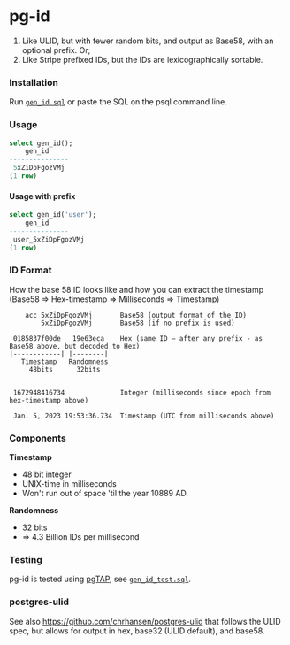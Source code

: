 # pg-id

1. Like ULID, but with fewer random bits, and output as Base58, with an optional prefix. Or;
1. Like Stripe prefixed IDs, but the IDs are lexicographically sortable.

### Installation
Run [`gen_id.sql`](./gen_id.sql) or paste the SQL on the psql command line.

### Usage
```sql
select gen_id();
    gen_id
---------------
 5xZiDpFgozVMj
(1 row)
```

#### Usage with prefix
``` sql
select gen_id('user');
    gen_id
---------------
 user_5xZiDpFgozVMj
(1 row)
```

### ID Format
How the base 58 ID looks like and how you can extract the timestamp (Base58 => Hex-timestamp => Milliseconds => Timestamp)
```
    acc_5xZiDpFgozVMj       Base58 (output format of the ID)
        5xZiDpFgozVMj       Base58 (if no prefix is used)

 0185837f00de   19e63eca    Hex (same ID – after any prefix - as Base58 above, but decoded to Hex)
|------------| |--------|
   Timestamp   Randomness
     48bits      32bits
     
     
 1672948416734              Integer (milliseconds since epoch from hex-timestamp above)

 Jan. 5, 2023 19:53:36.734  Timestamp (UTC from milliseconds above)
```

### Components

**Timestamp**
- 48 bit integer
- UNIX-time in milliseconds
- Won't run out of space 'til the year 10889 AD.

**Randomness**
- 32 bits
- => 4.3 Billion IDs per millisecond

### Testing
pg-id is tested using [pgTAP](https://pgtap.org), see [`gen_id_test.sql`](./gen_id_test.sql).

### postgres-ulid
See also https://github.com/chrhansen/postgres-ulid that follows the ULID spec, but allows for output in hex, base32 (ULID default), and base58.
